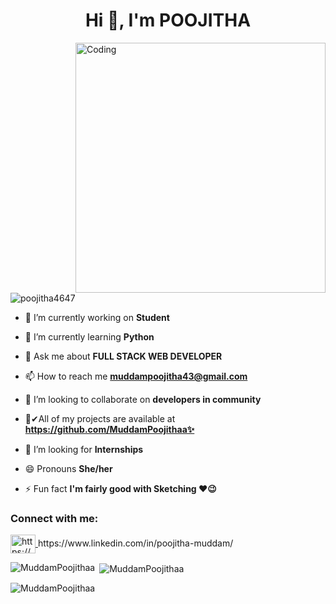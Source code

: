 <h1 align="center">Hi 👋, I'm POOJITHA </h1>
<img align="right" alt="Coding" width="400" src="https://miro.medium.com/max/828/0*7Q3yvSIv_t0ioJ-Z.gif">

<p align="left"> <img src="https://komarev.com/ghpvc/?username=poojitha4647&label=Profile%20views&color=0e75b6&style=flat" alt="poojitha4647" /> </p>

- 🔭 I’m currently working on **Student**

- 🌱 I’m currently learning **Python**

- 💬 Ask me about **FULL STACK WEB DEVELOPER**

- 📫 How to reach me **muddampoojitha43@gmail.com**

- 👯 I’m looking to collaborate on **developers in community**

- 👧✔All of my projects are available at **https://github.com/MuddamPoojithaa✨**

- 🤔 I’m looking for **Internships**

- 😄 Pronouns **She/her**

- ⚡ Fun fact   **I'm fairly good with Sketching ❤😉**

<h3 align="left">Connect with me:</h3>
<p align="left">
<a href="https://www.linkedin.com/in/muddam-poojitha-05a3a6268/" target="blank"><img align="center" src="https://raw.githubusercontent.com/rahuldkjain/github-profile-readme-generator/master/src/images/icons/Social/linked-in-alt.svg" alt="https://www.linkedin.com/in/muddam-poojitha-05a3a6268/" height="30" width="40" /> </a> https://www.linkedin.com/in/poojitha-muddam/
</p>





<p><img align="left" src="https://github-readme-stats.vercel.app/api/top-langs?username=MuddamPoojithaa&show_icons=true&locale=en&layout=compact" alt="MuddamPoojithaa" /></p>

<p>&nbsp;<img align="center" src="https://github-readme-stats.vercel.app/api?username=MuddamPoojithaa&show_icons=true&locale=en" alt="MuddamPoojithaa" /></p>

<p><img align="center" src="https://github-readme-streak-stats.herokuapp.com/?user=MuddamPoojithaa&" alt="MuddamPoojithaa" /></p>
